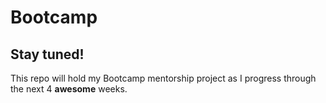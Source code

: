 # Bootcamp

## Stay tuned!
This repo will hold my Bootcamp mentorship project as I progress through the next 4 __awesome__ weeks.
